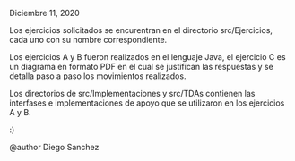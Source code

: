 Diciembre 11, 2020

Los ejercicios solicitados se encurentran en el directorio src/Ejercicios, cada uno con
su nombre correspondiente.

Los ejercicios A y B fueron realizados en el lenguaje Java, el ejercicio C es un diagrama en formato
PDF en el cual se justifican las respuestas y se detalla paso a paso los movimientos realizados.

Los directorios de src/Implementaciones y src/TDAs contienen las interfases e implementaciones de apoyo
que se utilizaron en los ejercicios A y B.

:)

@author Diego Sanchez
